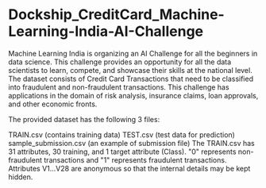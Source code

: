 # Dockship_CreditCard_Machine-Learning-India-AI-Challenge
Machine Learning India is organizing an AI Challenge for all the beginners in data science. This challenge provides an opportunity for all the data scientists to learn, compete, and showcase their skills at the national level. The dataset consists of Credit Card Transactions that need to be classified into fraudulent and non-fraudulent transactions. This challenge has applications in the domain of risk analysis, insurance claims, loan approvals, and other economic fronts.

The provided dataset has the following 3 files:

TRAIN.csv (contains training data)
TEST.csv (test data for prediction)
sample_submission.csv (an example of submission file)
The TRAIN.csv has 31 attributes, 30 training, and 1 target attribute (Class). "0" represents non-fraudulent transactions and "1" represents fraudulent transactions. Attributes V1...V28 are anonymous so that the internal details may be kept hidden.
